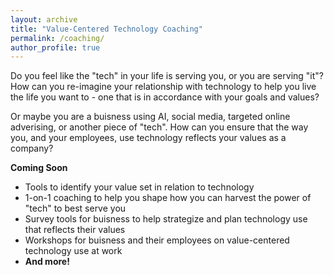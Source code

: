 ```yaml
---
layout: archive
title: "Value-Centered Technology Coaching"
permalink: /coaching/
author_profile: true
---
```



Do you feel like the "tech" in your life is serving you, or you are serving "it"? How can you re-imagine your relationship with technology to help you live the life you want to - one that is in accordance with your goals and values? 

Or maybe you are a buisness using AI, social media, targeted online adverising, or another piece of "tech". How can you ensure that the way you, and your employees, use technology reflects your values as a company? 

**Coming Soon**

- Tools to identify your value set in relation to technology
- 1-on-1 coaching to help you shape how you can harvest the power of "tech" to best serve you
- Survey tools for buisness to help strategize and plan technology use that reflects their values
- Workshops for buisness and their employees on value-centered technology use at work
- **And more!** 
